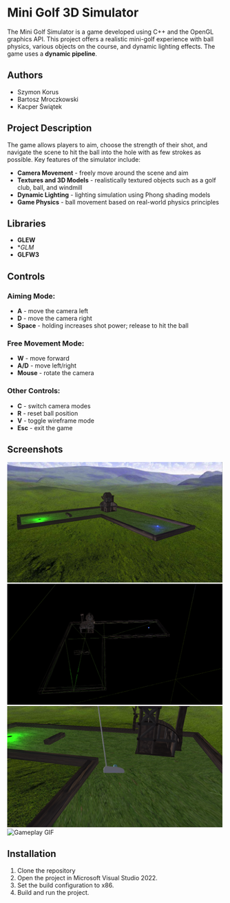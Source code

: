 # Mini Golf 3D Simulator

The Mini Golf Simulator is a game developed using C++ and the OpenGL graphics API. This project offers a realistic mini-golf experience with ball physics, various objects on the course, and dynamic lighting effects. The game uses a **dynamic pipeline**.

## Authors
- Szymon Korus
- Bartosz Mroczkowski
- Kacper Świątek

## Project Description
The game allows players to aim, choose the strength of their shot, and navigate the scene to hit the ball into the hole with as few strokes as possible. Key features of the simulator include:
- **Camera Movement** - freely move around the scene and aim
- **Textures and 3D Models** - realistically textured objects such as a golf club, ball, and windmill
- **Dynamic Lighting** - lighting simulation using Phong shading models
- **Game Physics** - ball movement based on real-world physics principles

## Libraries
- **GLEW**
- **GLM*
- **GLFW3**
  
## Controls
### Aiming Mode:
- **A** - move the camera left
- **D** - move the camera right
- **Space** - holding increases shot power; release to hit the ball

### Free Movement Mode:
- **W** - move forward
- **A/D** - move left/right
- **Mouse** - rotate the camera

### Other Controls:
- **C** - switch camera modes
- **R** - reset ball position
- **V** - toggle wireframe mode
- **Esc** - exit the game

## Screenshots
<img src="Images/Screenshot1.png" alt="Screenshot" width="500"/> <img src="Images/Screenshot2.png" alt="Screenshoot" width="500"/>
<img src="Images/Screenshot3.png" alt="Screenshot" width="500"/> <img src="Images/Gameplay.gif" alt="Gameplay GIF" width="500"/>

## Installation
1. Clone the repository
2. Open the project in Microsoft Visual Studio 2022.
3. Set the build configuration to x86.
4. Build and run the project.
